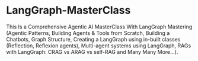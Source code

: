 # LangGraph-MasterClass
This Is a Comprehensive Agentic AI MasterClass With LangGraph Mastering (Agentic Patterns, Building Agents &amp; Tools from Scratch, Building a Chatbots, Graph Structure, Creating a LangGraph using in-built classes (Reflection, Reflexion agents), Multi-agent systems using LangGraph, RAGs with LangGraph: CRAG vs ARAG vs self-RAG and Many Many More...).
